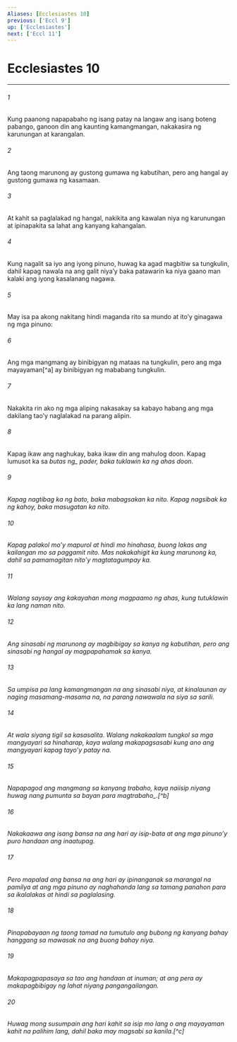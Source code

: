 ```yaml
---
Aliases: [Ecclesiastes 10]
previous: ['Eccl 9']
up: ['Ecclesiastes']
next: ['Eccl 11']
---
```

# Ecclesiastes 10

***






















###### 1 










Kung paanong napapabaho ng isang patay na langaw ang isang boteng pabango, ganoon din ang kaunting kamangmangan, nakakasira ng karunungan at karangalan. 





















###### 2 










Ang taong marunong ay gustong gumawa ng kabutihan, pero ang hangal ay gustong gumawa ng kasamaan. 





















###### 3 










At kahit sa paglalakad ng hangal, nakikita ang kawalan niya ng karunungan at ipinapakita sa lahat ang kanyang kahangalan. 





















###### 4 










Kung nagalit sa iyo ang iyong pinuno, huwag ka agad magbitiw sa tungkulin, dahil kapag nawala na ang galit niyaʼy baka patawarin ka niya gaano man kalaki ang iyong kasalanang nagawa. 





















###### 5 










May isa pa akong nakitang hindi maganda rito sa mundo at itoʼy ginagawa ng mga pinuno: 





















###### 6 










Ang mga mangmang ay binibigyan ng mataas na tungkulin, pero ang mga mayayaman[^a] ay binibigyan ng mababang tungkulin. 





















###### 7 










Nakakita rin ako ng mga aliping nakasakay sa kabayo habang ang mga dakilang taoʼy naglalakad na parang alipin. 





















###### 8 










Kapag ikaw ang naghukay, baka ikaw din ang mahulog doon. Kapag lumusot ka sa <i class="trans-change">butas ng_ pader, baka tuklawin ka ng ahas doon. 





















###### 9 










Kapag nagtibag ka ng bato, baka mabagsakan ka nito. Kapag nagsibak ka ng kahoy, baka masugatan ka nito. 





















###### 10 










Kapag palakol moʼy mapurol at hindi mo hinahasa, buong lakas ang kailangan mo sa paggamit nito. Mas nakakahigit ka kung marunong ka, dahil sa pamamagitan nitoʼy magtatagumpay ka. 





















###### 11 










Walang saysay ang kakayahan mong magpaamo ng ahas, kung tutuklawin ka lang naman nito. 





















###### 12 










Ang sinasabi ng marunong ay magbibigay sa kanya ng kabutihan, pero ang sinasabi ng hangal ay magpapahamak sa kanya. 





















###### 13 










Sa umpisa pa lang kamangmangan na ang sinasabi niya, at kinalaunan ay naging masamang-masama na, na parang nawawala na siya sa sarili. 





















###### 14 










At wala siyang tigil sa kasasalita. Walang nakakaalam tungkol sa mga mangyayari sa hinaharap, kaya walang makapagsasabi kung ano ang mangyayari kapag tayoʼy patay na. 





















###### 15 










Napapagod ang mangmang sa kanyang trabaho, kaya naiisip niyang huwag nang pumunta sa bayan <i class="trans-change">para magtrabaho_.[^b] 





















###### 16 










Nakakaawa ang isang bansa na ang hari ay isip-bata at ang mga pinunoʼy puro handaan ang inaatupag. 





















###### 17 










Pero mapalad ang bansa na ang hari ay ipinanganak sa marangal na pamilya at ang mga pinuno ay naghahanda lang sa tamang panahon para sa ikalalakas at hindi sa paglalasing. 





















###### 18 










Pinapabayaan ng taong tamad na tumutulo ang bubong ng kanyang bahay hanggang sa mawasak na ang buong bahay niya. 





















###### 19 










Makapagpapasaya sa tao ang handaan at inuman; at ang pera ay makapagbibigay ng lahat niyang pangangailangan. 





















###### 20 










Huwag mong susumpain ang hari kahit sa isip mo lang o ang mayayaman kahit na palihim lang, dahil baka may magsabi sa kanila.[^c]
